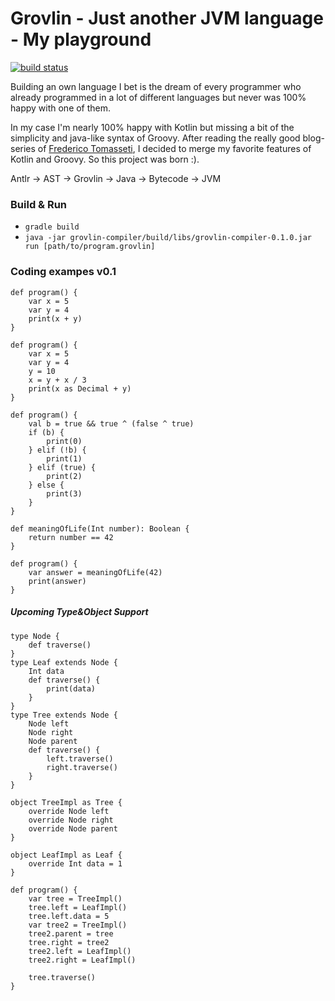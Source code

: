 # Grovlin - Just another JVM language - My playground
[![build status](https://gitlab.com/arturbosch/Grovlin/badges/master/build.svg)](https://gitlab.com/arturbosch/Grovlin/commits/master)

Building an own language I bet is the dream of every programmer who already programmed in a lot of different languages but never was 100% happy with one of them.

In my case I'm nearly 100% happy with Kotlin but missing a bit of the simplicity and java-like syntax of Groovy. After reading the really good blog-series of [Frederico Tomasseti](https://tomassetti.me/getting-started-with-antlr-building-a-simple-expression-language/), I decided
to merge my favorite features of Kotlin and Groovy. So this project was born :).

Antlr -> AST -> Grovlin -> Java -> Bytecode -> JVM

### Build & Run

- `gradle build`
- `java -jar grovlin-compiler/build/libs/grovlin-compiler-0.1.0.jar run [path/to/program.grovlin]`


### Coding exampes v0.1

```
def program() {
    var x = 5
    var y = 4
    print(x + y)
}
```

```
def program() {
    var x = 5
    var y = 4
    y = 10
    x = y + x / 3
    print(x as Decimal + y)
}
```

```
def program() {
    val b = true && true ^ (false ^ true)
    if (b) {
        print(0)
    } elif (!b) {
        print(1)
    } elif (true) {
        print(2)
    } else {
        print(3)
    }
}
```

```
def meaningOfLife(Int number): Boolean {
    return number == 42
}

def program() {
    var answer = meaningOfLife(42)
    print(answer)
}
```

##### Upcoming Type&Object Support

```
type Node {
    def traverse()
}
type Leaf extends Node {
    Int data
    def traverse() {
        print(data)
    }
}
type Tree extends Node {
    Node left
    Node right
    Node parent
    def traverse() {
        left.traverse()
        right.traverse()
    }
}

object TreeImpl as Tree {
    override Node left
    override Node right
    override Node parent
}

object LeafImpl as Leaf {
    override Int data = 1
}

def program() {
    var tree = TreeImpl()
    tree.left = LeafImpl()
    tree.left.data = 5
    var tree2 = TreeImpl()
    tree2.parent = tree
    tree.right = tree2
    tree2.left = LeafImpl()
    tree2.right = LeafImpl()

    tree.traverse()
}
```
